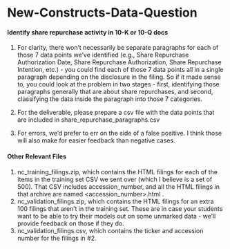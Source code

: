 # New-Constructs-Data-Question

#### Identify share repurchase activity in 10-K or 10-Q docs
1. For clarity, there won’t necessarily be separate paragraphs for each of those 7 data points we’ve identified (e.g., Share Repurchase Authorization Date, Share Repurchase Authorization, Share Repurchase Intention, etc.) - you could find each of those 7 data points all in a single paragraph depending on the disclosure in the filing. So if it made sense to, you could look at the problem in two stages - first, identifying those paragraphs generally that are about share repurchases, and second, classifying the data inside the paragraph into those 7 categories.

2. For the deliverable, please prepare a csv file with the data points that are included in share_repurchase_paragraphs.csv 

3. For errors, we’d prefer to err on the side of a false positive. I think those will also make for easier feedback than negative cases.

#### Other Relevant Files
1. nc_training_filings.zip, which contains the HTML filings for each of the items in the training set CSV we sent over (which I believe is a set of 500). That CSV includes accession_number, and all the HTML filings in that archive are named <accession_number>.html .
2. nc_validation_filings.zip, which contains the HTML filings for an extra 100 filings that aren’t in the training set. These are in case your students want to be able to try their models out on some unmarked data - we’ll provide feedback on those if they do.
3. nc_validation_filings.csv, which contains the ticker and accession number for the filings in #2.

